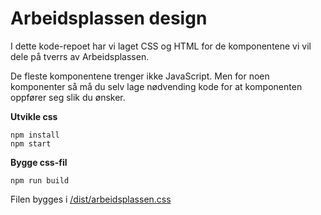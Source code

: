 # Arbeidsplassen design

I dette kode-repoet har vi laget CSS og HTML for de komponentene vi vil dele på tverrs av Arbeidsplassen.

De fleste komponentene trenger ikke JavaScript. Men for noen komponenter så må du selv lage nødvending kode for at
komponenten oppfører seg slik du ønsker.

**Utvikle css**
```
npm install
npm start
```

**Bygge css-fil**

```
npm run build
```

Filen bygges i [/dist/arbeidsplassen.css](https://github.com/navikt/arbeidsplassen-design/blob/main/dist/arbeidsplassen.css)
